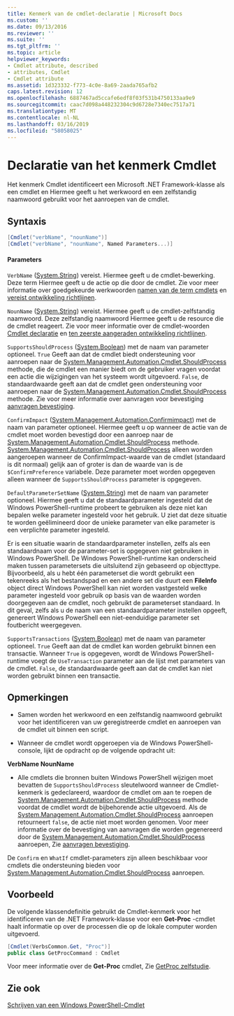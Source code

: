 ```yaml
---
title: Kenmerk van de cmdlet-declaratie | Microsoft Docs
ms.custom: ''
ms.date: 09/13/2016
ms.reviewer: ''
ms.suite: ''
ms.tgt_pltfrm: ''
ms.topic: article
helpviewer_keywords:
- Cmdlet attribute, described
- attributes, Cmdlet
- Cmdlet attribute
ms.assetid: 1d323332-f773-4c0e-8a69-2aada765afb2
caps.latest.revision: 12
ms.openlocfilehash: 6887467ad5ccafe6edf8f03f531b4750133aa9e9
ms.sourcegitcommit: caac7d098a448232304c9d6728e7340ec7517a71
ms.translationtype: MT
ms.contentlocale: nl-NL
ms.lasthandoff: 03/16/2019
ms.locfileid: "58058025"
---
```

# <a name="cmdlet-attribute-declaration"></a>Declaratie van het kenmerk Cmdlet

Het kenmerk Cmdlet identificeert een Microsoft .NET Framework-klasse als een cmdlet en Hiermee geeft u het werkwoord en een zelfstandig naamwoord gebruikt voor het aanroepen van de cmdlet.

## <a name="syntax"></a>Syntaxis

```csharp
[Cmdlet("verbName", "nounName")]
[Cmdlet("verbName", "nounName", Named Parameters...)]
```

#### <a name="parameters"></a>Parameters

`VerbName` ([System.String](/dotnet/api/System.String)) vereist. Hiermee geeft u de cmdlet-bewerking. Deze term Hiermee geeft u de actie op die door de cmdlet. Zie voor meer informatie over goedgekeurde werkwoorden [namen van de term cmdlets](./approved-verbs-for-windows-powershell-commands.md) en [vereist ontwikkeling richtlijnen](./required-development-guidelines.md).

`NounName` ([System.String](/dotnet/api/System.String)) vereist. Hiermee geeft u de cmdlet-zelfstandig naamwoord. Deze zelfstandig naamwoord Hiermee geeft u de resource die de cmdlet reageert. Zie voor meer informatie over de cmdlet-woorden [Cmdlet declaratie](./cmdlet-class-declaration.md) en [ten zeerste aangeraden ontwikkeling richtlijnen](./strongly-encouraged-development-guidelines.md).

`SupportsShouldProcess` ([System.Boolean](/dotnet/api/System.Boolean)) met de naam van parameter optioneel. `True` Geeft aan dat de cmdlet biedt ondersteuning voor aanroepen naar de [System.Management.Automation.Cmdlet.ShouldProcess](/dotnet/api/System.Management.Automation.Cmdlet.ShouldProcess) methode, die de cmdlet een manier biedt om de gebruiker vragen voordat een actie die wijzigingen van het systeem wordt uitgevoerd. `False`, de standaardwaarde geeft aan dat de cmdlet geen ondersteuning voor aanroepen naar de [System.Management.Automation.Cmdlet.ShouldProcess](/dotnet/api/System.Management.Automation.Cmdlet.ShouldProcess) methode. Zie voor meer informatie over aanvragen voor bevestiging [aanvragen bevestiging](./requesting-confirmation-from-cmdlets.md).

`ConfirmImpact` ([System.Management.Automation.Confirmimpact](/dotnet/api/System.Management.Automation.ConfirmImpact)) met de naam van parameter optioneel. Hiermee geeft u op wanneer de actie van de cmdlet moet worden bevestigd door een aanroep naar de [System.Management.Automation.Cmdlet.ShouldProcess](/dotnet/api/System.Management.Automation.Cmdlet.ShouldProcess) methode. [System.Management.Automation.Cmdlet.ShouldProcess](/dotnet/api/System.Management.Automation.Cmdlet.ShouldProcess) alleen worden aangeroepen wanneer de ConfirmImpact-waarde van de cmdlet (standaard is dit normaal) gelijk aan of groter is dan de waarde van is de `$ConfirmPreference` variabele. Deze parameter moet worden opgegeven alleen wanneer de `SupportsShouldProcess` parameter is opgegeven.

`DefaultParameterSetName` ([System.String](/dotnet/api/System.String)) met de naam van parameter optioneel. Hiermee geeft u dat de standaardparameter ingesteld dat de Windows PowerShell-runtime probeert te gebruiken als deze niet kan bepalen welke parameter ingesteld voor het gebruik. U ziet dat deze situatie te worden geëlimineerd door de unieke parameter van elke parameter is een verplichte parameter ingesteld.

Er is een situatie waarin de standaardparameter instellen, zelfs als een standaardnaam voor de parameter-set is opgegeven niet gebruiken in Windows PowerShell. De Windows PowerShell-runtime kan onderscheid maken tussen parametersets die uitsluitend zijn gebaseerd op objecttype. Bijvoorbeeld, als u hebt één parameterset die wordt gebruikt een tekenreeks als het bestandspad en een andere set die duurt een **FileInfo** object direct Windows PowerShell kan niet worden vastgesteld welke parameter ingesteld voor gebruik op basis van de waarden worden doorgegeven aan de cmdlet, noch gebruikt de parameterset standaard. In dit geval, zelfs als u de naam van een standaardparameter instellen opgeeft, genereert Windows PowerShell een niet-eenduidige parameter set foutbericht weergegeven.

`SupportsTransactions` ([System.Boolean](/dotnet/api/System.Boolean)) met de naam van parameter optioneel. `True` Geeft aan dat de cmdlet kan worden gebruikt binnen een transactie. Wanneer `True` is opgegeven, wordt de Windows PowerShell-runtime voegt de `UseTransaction` parameter aan de lijst met parameters van de cmdlet. `False`, de standaardwaarde geeft aan dat de cmdlet kan niet worden gebruikt binnen een transactie.

## <a name="remarks"></a>Opmerkingen

- Samen worden het werkwoord en een zelfstandig naamwoord gebruikt voor het identificeren van uw geregistreerde cmdlet en aanroepen van de cmdlet uit binnen een script.

- Wanneer de cmdlet wordt opgeroepen via de Windows PowerShell-console, lijkt de opdracht op de volgende opdracht uit:

**VerbName NounName**

- Alle cmdlets die bronnen buiten Windows PowerShell wijzigen moet bevatten de `SupportsShouldProcess` sleutelwoord wanneer de Cmdlet-kenmerk is gedeclareerd, waardoor de cmdlet om aan te roepen de [System.Management.Automation.Cmdlet.ShouldProcess](/dotnet/api/System.Management.Automation.Cmdlet.ShouldProcess) methode voordat de cmdlet wordt de bijbehorende actie uitgevoerd. Als de [System.Management.Automation.Cmdlet.ShouldProcess](/dotnet/api/System.Management.Automation.Cmdlet.ShouldProcess) aanroepen retourneert `false`, de actie niet moet worden genomen. Voor meer informatie over de bevestiging van aanvragen die worden gegenereerd door de [System.Management.Automation.Cmdlet.ShouldProcess](/dotnet/api/System.Management.Automation.Cmdlet.ShouldProcess) aanroepen, Zie [aanvragen bevestiging](./requesting-confirmation-from-cmdlets.md).

De `Confirm` en `WhatIf` cmdlet-parameters zijn alleen beschikbaar voor cmdlets die ondersteuning bieden voor [System.Management.Automation.Cmdlet.ShouldProcess](/dotnet/api/System.Management.Automation.Cmdlet.ShouldProcess) aanroepen.

## <a name="example"></a>Voorbeeld

De volgende klassendefinitie gebruikt de Cmdlet-kenmerk voor het identificeren van de .NET Framework-klasse voor een **Get-Proc** -cmdlet haalt informatie op over de processen die op de lokale computer worden uitgevoerd.

```csharp
[Cmdlet(VerbsCommon.Get, "Proc")]
public class GetProcCommand : Cmdlet
```

Voor meer informatie over de **Get-Proc** cmdlet, Zie [GetProc zelfstudie](./getproc-tutorial.md).

## <a name="see-also"></a>Zie ook

[Schrijven van een Windows PowerShell-Cmdlet](./writing-a-windows-powershell-cmdlet.md)
